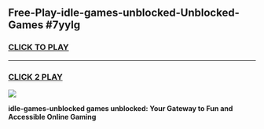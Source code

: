 
## Free-Play-idle-games-unblocked-Unblocked-Games #7yylg
<h3>
<a href="https://news.freeplayer.one?title=idle-games-unblocked&ref=8M">CLICK TO PLAY</a></h3>
<hr>

<h3>
<a href="https://news.freeplayer.one?title=idle-games-unblocked&ref=8M">CLICK 2 PLAY</a>
  
</h3>

<a href="https://news.freeplayer.one?title=idle-games-unblocked&ref=8M"><img src="https://clearcache.store/games.png"></a>


**idle-games-unblocked games unblocked: Your Gateway to Fun and Accessible Online Gaming**
